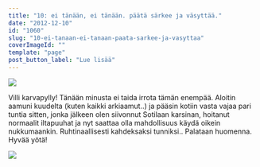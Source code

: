 ```yaml
---
title: "10: ei tänään, ei tänään. päätä särkee ja väsyttää."
date: "2012-12-10"
id: "1060"
slug: "10-ei-tanaan-ei-tanaan-paata-sarkee-ja-vasyttaa"
coverImageId: ""
template: "page"
post_button_label: "Lue lisää"
---
```


[![](images/k10.png)](http://4.bp.blogspot.com/-M6MRqKM76rw/UMY-lJC_fWI/AAAAAAAADX8/19pUc7JmcUs/s1600/k10.png)

  
Villi karvapylly! Tänään minusta ei taida irrota tämän enempää. Aloitin aamuni kuudelta (kuten kaikki arkiaamut..) ja pääsin kotiin vasta vajaa pari tuntia sitten, jonka jälkeen olen siivonnut Sotilaan karsinan, hoitanut normaalit iltapuuhat ja nyt saattaa olla mahdollisuus käydä oikein nukkumaankin. Ruhtinaallisesti kahdeksaksi tunniksi.. Palataan huomenna. Hyvää yötä!  
  

[![](images/ak.png)](http://1.bp.blogspot.com/-asOM3aIW0Bk/UMooFLuMaDI/AAAAAAAADb0/V5Qm2aKhWbw/s1600/ak.png)
